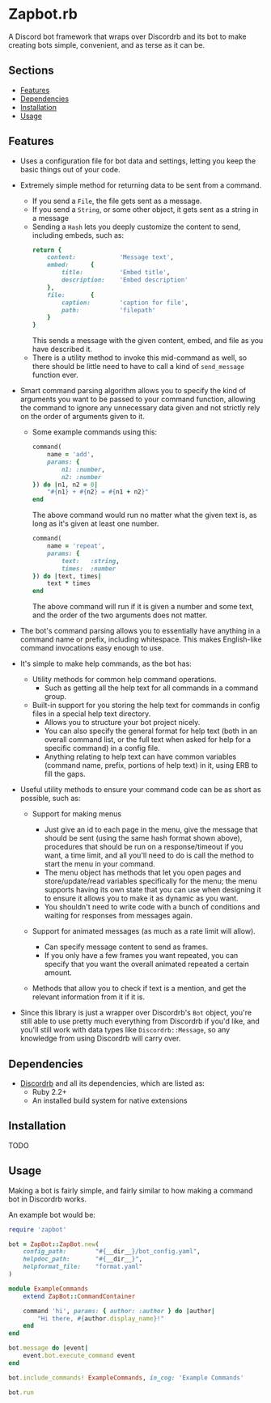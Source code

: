 # Zapbot.rb

A Discord bot framework that wraps over Discordrb and its bot to make
creating bots simple, convenient, and as terse as it can be.

## Sections

- [Features](https://github.com/JCabr/zapbot-rb#features)
- [Dependencies](https://github.com/JCabr/zapbot-rb#dependencies)
- [Installation](https://github.com/JCabr/zapbot-rb#installation)
- [Usage](https://github.com/JCabr/zapbot-rb#usage)

## Features

- Uses a configuration file for bot data and settings, letting you keep
  the basic things out of your code.

- Extremely simple method for returning data to be sent from a command.
    - If you send a `File`, the file gets sent as a message.
    - If you send a `String`, or some other object, it gets sent as a string
      in a message
    - Sending a `Hash` lets you deeply customize the content to send, including
      embeds, such as: 
        ```rb
        return {
            content:            'Message text',
            embed:      {
                title:          'Embed title',
                description:    'Embed description'
            },
            file:       {
                caption:        'caption for file',
                path:           'filepath'
            }
        }
        ```
        This sends a message with the given content, embed, and file as
        you have described it.
    - There is a utility method to invoke this mid-command as well, so
      there should be little need to have to call a kind of `send_message`
      function ever.

- Smart command parsing algorithm allows you to specify the kind of arguments
  you want to be passed to your command function, allowing the command to
  ignore any unnecessary data given and not strictly rely on the order
  of arguments given to it.
    - Some example commands using this:
        ```rb
        command(
            name = 'add',
            params: {
                n1: :number,
                n2: :number
        }) do |n1, n2 = 0|
            "#{n1} + #{n2} = #{n1 + n2}"
        end
        ```
        The above command would run no matter what the given text is, as
        long as it's given at least one number.
        ```rb
        command(
            name = 'repeat',
            params: {
                text:   :string,
                times:  :number
        }) do |text, times|
            text * times
        end
        ```
        The above command will run if it is given a number and some text, and
        the order of the two arguments does not matter.

- The bot's command parsing allows you to essentially have anything in
  a command name or prefix, including whitespace. This makes English-like
  command invocations easy enough to use.

- It's simple to make help commands, as the bot has:
    - Utility methods for common help command operations.
        - Such as getting all the help text for all commands in a command
          group.
    - Built-in support for you storing the help text for commands in config
      files in a special help text directory.
        - Allows you to structure your bot project nicely.
        - You can also specify the general format for help text (both in
          an overall command list, or the full text when asked for help
          for a specific command) in a config file.
        - Anything relating to help text can have common variables (command
          name, prefix, portions of help text) in it,
          using ERB to fill the gaps.

- Useful utility methods to ensure your command code can be as short as
  possible, such as:
    - Support for making menus
        - Just give an id to each page in the menu, give the message that
          should be sent (using the same hash format shown above), procedures
          that should be run on a response/timeout if you want, a time limit,
          and all you'll need to do is call the method to start the menu in
          your command.
        - The menu object has methods that let you open pages and
          store/update/read variables specifically for the menu; the menu
          supports having its own state that you can use when designing it to
          ensure it allows you to make it as dynamic as you want.
        - You shouldn't need to write code with a bunch of conditions
          and waiting for responses from messages again.
    
    - Support for animated messages (as much as a rate limit will allow).
        - Can specify message content to send as frames.
        - If you only have a few frames you want repeated, you can specify
          that you want the overall animated repeated a certain amount.
    
    - Methods that allow you to check if text is a mention, and get the
      relevant information from it if it is.

- Since this library is just a wrapper over Discordrb's `Bot` object, you're
  still able to use pretty much everything from Discordrb if you'd like, and
  you'll still work with data types like `Discordrb::Message`, so any
  knowledge from using Discordrb will carry over.


## Dependencies

- [Discordrb](https://github.com/meew0/discordrb) and all its dependencies,
  which are listed as:
    - Ruby 2.2+
    - An installed build system for native extensions

## Installation

TODO

## Usage

Making a bot is fairly simple, and fairly similar to how making a command bot
in Discordrb works.

An example bot would be:
```rb
require 'zapbot'

bot = ZapBot::ZapBot.new(
    config_path:        "#{__dir__}/bot_config.yaml",
    helpdoc_path:       "#{__dir__}",
    helpformat_file:    "format.yaml"
)

module ExampleCommands
    extend ZapBot::CommandContainer

    command 'hi', params: { author: :author } do |author|
        "Hi there, #{author.display_name}!"
    end
end

bot.message do |event|
    event.bot.execute_command event
end

bot.include_commands! ExampleCommands, in_cog: 'Example Commands'

bot.run
```
